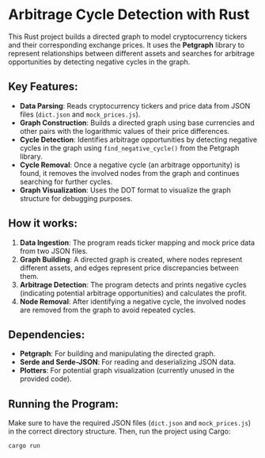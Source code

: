 # Arbitrage Cycle Detection with Rust

This Rust project builds a directed graph to model cryptocurrency tickers and their corresponding exchange prices. It uses the **Petgraph** library to represent relationships between different assets and searches for arbitrage opportunities by detecting negative cycles in the graph.

## Key Features:
- **Data Parsing**: Reads cryptocurrency tickers and price data from JSON files (`dict.json` and `mock_prices.js`).
- **Graph Construction**: Builds a directed graph using base currencies and other pairs with the logarithmic values of their price differences.
- **Cycle Detection**: Identifies arbitrage opportunities by detecting negative cycles in the graph using `find_negative_cycle()` from the Petgraph library.
- **Cycle Removal**: Once a negative cycle (an arbitrage opportunity) is found, it removes the involved nodes from the graph and continues searching for further cycles.
- **Graph Visualization**: Uses the DOT format to visualize the graph structure for debugging purposes.

## How it works:
1. **Data Ingestion**: The program reads ticker mapping and mock price data from two JSON files.
2. **Graph Building**: A directed graph is created, where nodes represent different assets, and edges represent price discrepancies between them.
3. **Arbitrage Detection**: The program detects and prints negative cycles (indicating potential arbitrage opportunities) and calculates the profit.
4. **Node Removal**: After identifying a negative cycle, the involved nodes are removed from the graph to avoid repeated cycles.

## Dependencies:
- **Petgraph**: For building and manipulating the directed graph.
- **Serde and Serde-JSON**: For reading and deserializing JSON data.
- **Plotters**: For potential graph visualization (currently unused in the provided code).

## Running the Program:
Make sure to have the required JSON files (`dict.json` and `mock_prices.js`) in the correct directory structure. Then, run the project using Cargo:

```bash
cargo run
